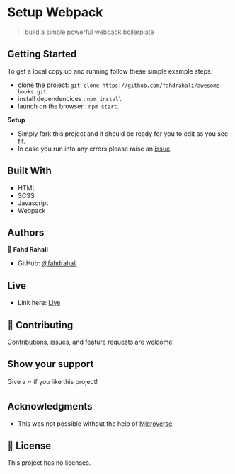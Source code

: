 # Setup Webpack

> build a simple powerful webpack boilerplate

## Getting Started

To get a local copy up and running follow these simple example steps.

- clone the project: `git clone https://github.com/fahdrahali/awesome-books.git`
- install dependencices : `npm install`
- launch on the browser : `npm start`.


**Setup**

- Simply fork this project and it should be ready for you to edit as you see fit.
- In case you run into any errors please raise an [issue](https://github.com/fahdrahali/webpack/issues).

## Built With

- HTML 
- SCSS 
- Javascript
- Webpack

## Authors

👤 **Fahd Rahali**

- GitHub: [@fahdrahali](https://github.com/fahdrahali)

## Live

- Link here: [Live](https://fahdrahali.github.io/webpack)

## 🤝 Contributing

Contributions, issues, and feature requests are welcome!

## Show your support

Give a ⭐️ if you like this project!

## Acknowledgments

- This was not possible without the help of [Microverse](https://github.com/microverseinc/curriculum-transversal-skills/blob/main/documentation/hello_microverse_project.md).

## 📝 License

This project has no licenses.

